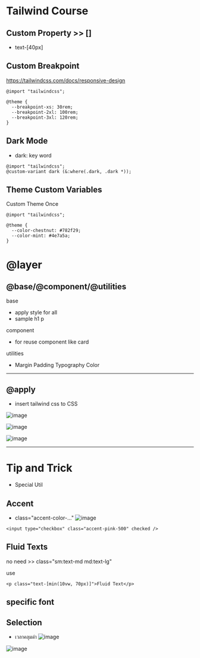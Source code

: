 # Tailwind Course

## Custom Property >> []
- text-[40px]

## Custom Breakpoint
https://tailwindcss.com/docs/responsive-design
```
@import "tailwindcss";

@theme {
  --breakpoint-xs: 30rem;
  --breakpoint-2xl: 100rem;
  --breakpoint-3xl: 120rem;
}
```

## Dark Mode
- dark: key word
```
@import "tailwindcss";
@custom-variant dark (&:where(.dark, .dark *));
```
## Theme Custom Variables

Custom Theme Once
```
@import "tailwindcss";

@theme {
  --color-chestnut: #782f29;
  --color-mint: #4e7a5a;
}

```
# @layer
## @base/@component/@utilities

base
- apply style for all
- sample h1 p

component
- for reuse component like card

utilities
- Margin Padding Typography Color

--------
## @apply
- insert tailwind css to CSS

![image](https://github.com/user-attachments/assets/4c502c6a-9e11-4275-84c7-11479b76e203)

![image](https://github.com/user-attachments/assets/71bd7ee3-a5b5-4f57-aa8b-e91413c75ec6)

![image](https://github.com/user-attachments/assets/18db001d-2d50-49bd-9aed-5cec481058b1)


-----

# Tip and Trick
-  Special Util

## Accent
- class="accent-color-..."
![image](https://github.com/user-attachments/assets/cd5d0585-167b-43aa-b95c-7f323a8072b4)
```
<input type="checkbox" class="accent-pink-500" checked />
```
## Fluid Texts

no need >> class="sm:text-md md:text-lg"

use
```
<p class="text-[min(10vw, 70px)]">Fluid Text</p>
```
## specific font
## Selection
- เวลาคลุมดำ
![image](https://github.com/user-attachments/assets/f2d7fbf0-aac5-41f1-8ebc-494b26fbbef4)

![image](https://github.com/user-attachments/assets/7fd110a9-4a10-4912-ad71-adc13f93ca47)






















